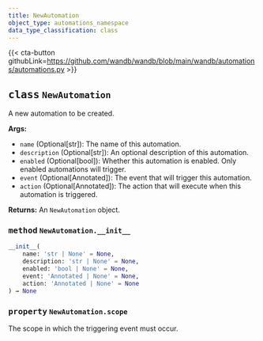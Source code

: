 ```yaml
---
title: NewAutomation
object_type: automations_namespace
data_type_classification: class
---
```


{{< cta-button githubLink=https://github.com/wandb/wandb/blob/main/wandb/automations/automations.py >}}



## <kbd>class</kbd> `NewAutomation`
A new automation to be created.


**Args:**
 
 - `name` (Optional[str]): The name of this automation.
 - `description` (Optional[str]): An optional description of this automation.
 - `enabled` (Optional[bool]): Whether this automation is enabled.  Only enabled automations will trigger.
 - `event` (Optional[Annotated]): The event that will trigger this automation.
 - `action` (Optional[Annotated]): The action that will execute when this automation is triggered.

**Returns:**
 An `NewAutomation` object.

### <kbd>method</kbd> `NewAutomation.__init__`

```python
__init__(
    name: 'str | None' = None,
    description: 'str | None' = None,
    enabled: 'bool | None' = None,
    event: 'Annotated | None' = None,
    action: 'Annotated | None' = None
) → None
```

### <kbd>property</kbd> `NewAutomation.scope`

The scope in which the triggering event must occur.
